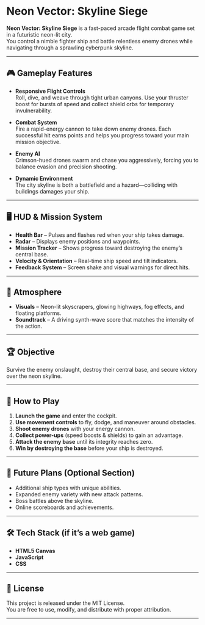 # Neon Vector: Skyline Siege

**Neon Vector: Skyline Siege** is a fast-paced arcade flight combat game set in a futuristic neon-lit city.  
You control a nimble fighter ship and battle relentless enemy drones while navigating through a sprawling cyberpunk skyline.

---

## 🎮 Gameplay Features

- **Responsive Flight Controls**  
  Roll, dive, and weave through tight urban canyons. Use your thruster boost for bursts of speed and collect shield orbs for temporary invulnerability.  

- **Combat System**  
  Fire a rapid-energy cannon to take down enemy drones. Each successful hit earns points and helps you progress toward your main mission objective.  

- **Enemy AI**  
  Crimson-hued drones swarm and chase you aggressively, forcing you to balance evasion and precision shooting.  

- **Dynamic Environment**  
  The city skyline is both a battlefield and a hazard—colliding with buildings damages your ship.  

---

## 🖥️ HUD & Mission System

- **Health Bar** – Pulses and flashes red when your ship takes damage.  
- **Radar** – Displays enemy positions and waypoints.  
- **Mission Tracker** – Shows progress toward destroying the enemy’s central base.  
- **Velocity & Orientation** – Real-time ship speed and tilt indicators.  
- **Feedback System** – Screen shake and visual warnings for direct hits.  

---

## 🎵 Atmosphere

- **Visuals** – Neon-lit skyscrapers, glowing highways, fog effects, and floating platforms.  
- **Soundtrack** – A driving synth-wave score that matches the intensity of the action.  

---

## 🏆 Objective

Survive the enemy onslaught, destroy their central base, and secure victory over the neon skyline.  

---

## 🚀 How to Play

1. **Launch the game** and enter the cockpit.  
2. **Use movement controls** to fly, dodge, and maneuver around obstacles.  
3. **Shoot enemy drones** with your energy cannon.  
4. **Collect power-ups** (speed boosts & shields) to gain an advantage.  
5. **Attack the enemy base** until its integrity reaches zero.  
6. **Win by destroying the base** before your ship is destroyed.  

---

## 📌 Future Plans (Optional Section)

- Additional ship types with unique abilities.  
- Expanded enemy variety with new attack patterns.  
- Boss battles above the skyline.  
- Online scoreboards and achievements.  

---

## 🛠️ Tech Stack (if it’s a web game)

- **HTML5 Canvas**  
- **JavaScript**  
- **CSS**  

---

## 📄 License

This project is released under the MIT License.  
You are free to use, modify, and distribute with proper attribution.  

---

